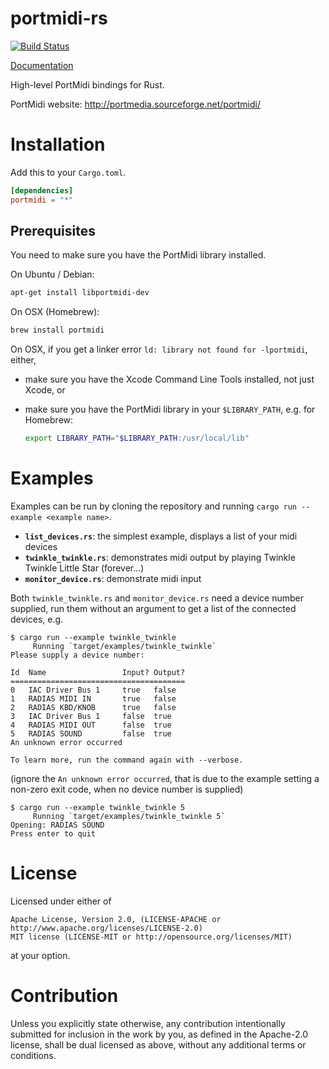 portmidi-rs
===========

[![Build Status](https://travis-ci.org/samdoshi/portmidi-rs.svg?branch=master)](https://travis-ci.org/samdoshi/portmidi-rs)

[Documentation](http://samdoshi.github.io/portmidi-rs/portmidi/index.html)

High-level PortMidi bindings for Rust.

PortMidi website: http://portmedia.sourceforge.net/portmidi/

Installation
============

Add this to your `Cargo.toml`.
```toml
[dependencies]
portmidi = "*"
```

Prerequisites
-------------

You need to make sure you have the PortMidi library installed.

On Ubuntu / Debian:
```sh
apt-get install libportmidi-dev
```

On OSX (Homebrew):
```sh
brew install portmidi
```
On OSX, if you get a linker error `ld: library not found for -lportmidi`, either,
 - make sure you have the Xcode Command Line Tools installed, not just Xcode, or
 - make sure you have the PortMidi library in your `$LIBRARY_PATH`, e.g. for Homebrew:

   ```sh
   export LIBRARY_PATH="$LIBRARY_PATH:/usr/local/lib"
   ```

Examples
========
Examples can be run by cloning the repository and running `cargo run --example <example name>`.
 * **`list_devices.rs`**: the simplest example, displays a list of your midi devices
 * **`twinkle_twinkle.rs`**: demonstrates midi output by playing Twinkle Twinkle Little Star (forever...)
 * **`monitor_device.rs`**: demonstrate midi input

Both `twinkle_twinkle.rs` and `monitor_device.rs` need a device number supplied, run them without an argument to get a list of the connected devices, e.g.

```
$ cargo run --example twinkle_twinkle
     Running `target/examples/twinkle_twinkle`
Please supply a device number:

Id  Name                 Input? Output?
=======================================
0   IAC Driver Bus 1     true   false 
1   RADIAS MIDI IN       true   false 
2   RADIAS KBD/KNOB      true   false 
3   IAC Driver Bus 1     false  true  
4   RADIAS MIDI OUT      false  true  
5   RADIAS SOUND         false  true  
An unknown error occurred

To learn more, run the command again with --verbose.
```
(ignore the `An unknown error occurred`, that is due to the example setting a non-zero exit code, when no device number is supplied)

```
$ cargo run --example twinkle_twinkle 5
     Running `target/examples/twinkle_twinkle 5`
Opening: RADIAS SOUND
Press enter to quit
```

License
=======
Licensed under either of

    Apache License, Version 2.0, (LICENSE-APACHE or http://www.apache.org/licenses/LICENSE-2.0)
    MIT license (LICENSE-MIT or http://opensource.org/licenses/MIT)

at your option.

Contribution
============
Unless you explicitly state otherwise, any contribution intentionally
submitted for inclusion in the work by you, as defined in the Apache-2.0
license, shall be dual licensed as above, without any additional terms or
conditions.
